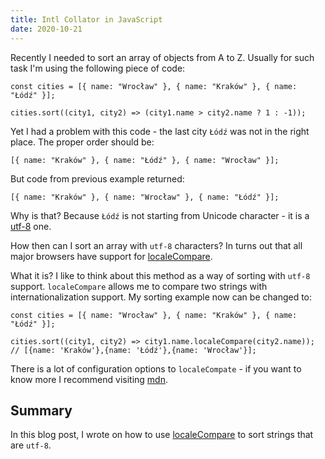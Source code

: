 ```yaml
---
title: Intl Collator in JavaScript
date: 2020-10-21
---
```


Recently I needed to sort an array of objects from A to Z. Usually for such task I'm using the
following piece of code:

```tsx
const cities = [{ name: "Wrocław" }, { name: "Kraków" }, { name: "Łódź" }];

cities.sort((city1, city2) => (city1.name > city2.name ? 1 : -1));
```

Yet I had a problem with this code - the last city `Łódź` was not in the right place. The proper order
should be:

```tsx
[{ name: "Kraków" }, { name: "Łódź" }, { name: "Wrocław" }];
```

But code from previous example returned:

```tsx
[{ name: "Kraków" }, { name: "Wrocław" }, { name: "Łódź" }];
```

Why is that? Because `Łódź` is not starting from Unicode character - it is a [utf-8](https://en.wikipedia.org/wiki/UTF-8) one.

How then can I sort an array with `utf-8` characters? In turns out that all major browsers have support
for [localeCompare](https://developer.mozilla.org/en-US/docs/Web/JavaScript/Reference/Global_Objects/String/localeCompare).

What it is? I like to think about this method as a way of sorting with `utf-8` support. `localeCompare`
allows me to compare two strings with internationalization support. My sorting example now can be changed to:

```tsx
const cities = [{ name: "Wrocław" }, { name: "Kraków" }, { name: "Łódź" }];

cities.sort((city1, city2) => city1.name.localeCompare(city2.name));
// [{name: 'Kraków'},{name: 'Łódź'},{name: 'Wrocław'}];
```

There is a lot of configuration options to `localeCompate` - if you want to know more I recommend
visiting [mdn](https://developer.mozilla.org/en-US/docs/Web/JavaScript/Reference/Global_Objects/String/localeCompare).

## Summary

In this blog post, I wrote on how to use [localeCompare](https://developer.mozilla.org/en-US/docs/Web/JavaScript/Reference/Global_Objects/String/localeCompare)
to sort strings that are `utf-8`.
